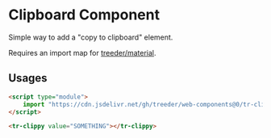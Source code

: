 # Clipboard Component

Simple way to add a "copy to clipboard" element. 

Requires an import map for [treeder/material](https://github.com/treeder/material).

## Usages

```html
<script type="module">
    import "https://cdn.jsdelivr.net/gh/treeder/web-components@0/tr-clippy/tr-clippy.js"
</script>

<tr-clippy value="SOMETHING"></tr-clippy> 
```

